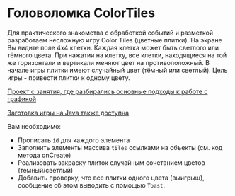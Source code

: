 # Головоломка ColorTiles

Для практического знакомства с обработкой событий и разметкой разработаем несложную игру Color Tiles (цветные плитки). На экране Вы видите поле 4x4 клетки. Каждая клетка может быть светлого или тёмного цвета. При нажатии на клетку, все клетки, находящиеся на той же горизонтали и вертикали меняют цвет на противоположный. В начале игры плитки имеют случайный цвет (тёмный или светлый). Цель игры - привести плитки к одному цвету.

[Проект с занятия, где разбирались основные подходы к работе с графикой](https://github.com/ipetrushin/TestCanvas)

[Заготовка игры на Java также доступна](https://github.com/ipetrushin/ColorTiles)

Вам необходимо:

* Прописать `id` для каждого элемента
* Заполнить элементы массива `tiles` ссылками на объекты (см. код метода onCreate)
* Реализовать закраску плиток случайным сочетанием цветов (темный/светлый)
* Добавить проверку, что все плитки одного цвета (выигрыш), сообщение об этом выводить с помощью `Toast`.